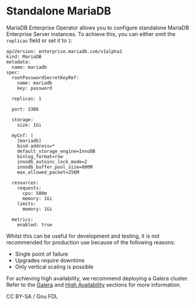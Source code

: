 
# Standalone MariaDB

MariaDB Enterprise Operator allows you to configure standalone MariaDB Enterprise Server instances. To achieve this, you can either omit the `replicas` field or set it to `1`:



```
apiVersion: enterprise.mariadb.com/v1alpha1
kind: MariaDB
metadata:
  name: mariadb
spec:
  rootPasswordSecretKeyRef:
    name: mariadb
    key: password

  replicas: 1

  port: 3306

  storage:
    size: 1Gi

  myCnf: |
    [mariadb]
    bind-address=*
    default_storage_engine=InnoDB
    binlog_format=row
    innodb_autoinc_lock_mode=2
    innodb_buffer_pool_size=800M
    max_allowed_packet=256M

  resources:
    requests:
      cpu: 500m
      memory: 1Gi
    limits:
      memory: 1Gi

  metrics:
    enabled: true
```



Whilst this can be useful for development and testing, it is not recommended for production use because of the following reasons:


* Single point of failure
* Upgrades require downtime
* Only vertical scaling is possible


For achieving high availability, we recommend deploying a Galera cluster. Refer to the [Galera](mariadb-enterprise-operator-galera-cluster.md) and [High Availability](https://app.gitbook.com/s/3VYeeVGUV4AMqrA3zwy7/high-availability/) sections for more information.


CC BY-SA / Gnu FDL

